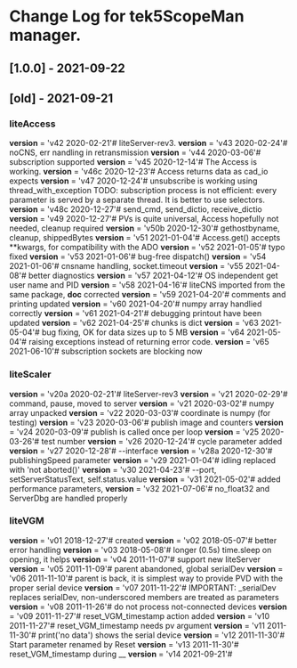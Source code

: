 # Change Log for tek5ScopeMan manager.
 
## [1.0.0] - 2021-09-22


## [old] - 2021-09-21

### liteAccess
__version__ = 'v42 2020-02-21'# liteServer-rev3.
__version__ = 'v43 2020-02-24'# noCNS, err nandling in retransmission
__version__ = 'v44 2020-03-06'# subscription supported
__version__ = 'v45 2020-12-14'# The Access is working.
__version__ = 'v46c 2020-12-23'# Access returns data as cad_io expects
__version__ = 'v47 2020-12-24'# unsubscribe is working using thread_with_exception
TODO: subscription process is not efficient: every parameter is served by a separate thread. It is better to use selectors.
__version__ = 'v48c 2020-12-27'# send_cmd, send_dictio, receive_dictio
__version__ = 'v49 2020-12-27'# PVs is quite universal, Access hopefully not needed, cleanup required
__version__ = 'v50b 2020-12-30'# gethostbyname, cleanup, shippedBytes
__version__ = 'v51 2021-01-04'# Access.get() accepts **kwargs, for compatibility with the ADO
__version__ = 'v52 2021-01-05'# typo fixed
__version__ = 'v53 2021-01-06'# bug-free dispatch() 
__version__ = 'v54 2021-01-06'# cnsname handling, socket.timeout
__version__ = 'v55 2021-04-08'# better diagnostics
__version__ = 'v57 2021-04-12'# OS independent get user name and PID
__version__ = 'v58 2021-04-16'# liteCNS imported from the same package, __doc__ corrected
__version__ = 'v59 2021-04-20'# comments and printing updated
__version__ = 'v60 2021-04-20'# numpy array handlied correctly
__version__ = 'v61 2021-04-21'# debugging printout have been updated
__version__ = 'v62 2021-04-25'# chunks is dict
__version__ = 'v63 2021-05-04'# bug fixing, OK for data sizes up to 5 MB
__version__ = 'v64 2021-05-04'# raising exceptions instead of returning error code.
__version__ = 'v65 2021-06-10'# subscription sockets are blocking now

### liteScaler
__version__ = 'v20a 2020-02-21'# liteServer-rev3
__version__ = 'v21 2020-02-29'# command, pause, moved to server
__version__ = 'v21 2020-03-02'# numpy array unpacked
__version__ = 'v22 2020-03-03'# coordinate is numpy (for testing) 
__version__ = 'v23 2020-03-06'# publish image and counters
__version__ = 'v24 2020-03-09'# publish is called once per loop
__version__ = 'v25 2020-03-26'# test number
__version__ = 'v26 2020-12-24'# cycle parameter added
__version__ = 'v27 2020-12-28'# --interface
__version__ = 'v28a 2020-12-30'# publishingSpeed parameter
__version__ = 'v29 2021-01-04'# idling replaced with 'not aborted()'
__version__ = 'v30 2021-04-23'# --port, setServerStatusText, self.status.value
__version__ = 'v31 2021-05-02'# added performance parameters,
__version__ = 'v32 2021-07-06'# no_float32 and ServerDbg are handled properly

### liteVGM
__version__ = 'v01 2018-12-27'# created
__version__ = 'v02 2018-05-07'# better error handling
__version__ = 'v03 2018-05-08'# longer (0.5s) time.sleep on opening, it helps
__version__ = 'v04 2011-11-07'# support new liteServer 
__version__ = 'v05 2011-11-09'# parent abandoned, global serialDev
__version__ = 'v06 2011-11-10'# parent is back, it is simplest way to provide PVD with the proper serial device
__version__ = 'v07 2011-11-22'# IMPORTANT: _serialDev replaces serialDev, non-underscored members are treated as parameters
__version__ = 'v08 2011-11-26'# do not process not-connected devices
__version__ = 'v09 2011-11-27'# reset_VGM_timestamp action added 
__version__ = 'v10 2011-11-27'# reset_VGM_timestamp needs pv argument
__version__ = 'v11 2011-11-30'# print('no data') shows the serial device
__version__ = 'v12 2011-11-30'# Start parameter renamed by Reset
__version__ = 'v13 2011-11-30'# reset_VGM_timestamp during __
__version__ = 'v14 2021-09-21'# 

